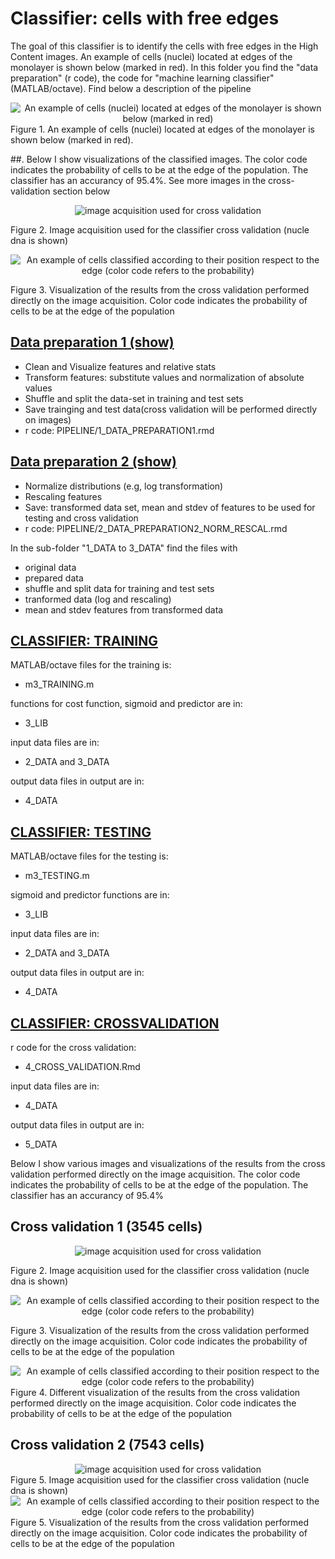 # Classifier: cells with free edges

The goal of this classifier is to identify the cells with free edges in the High Content images. An example of cells (nuclei) located at edges of the monolayer is shown below (marked in red). In this folder you find the "data preparation" (r code), the code for "machine learning classifier" (MATLAB/octave). Find below a description of the pipeline 

<div style="text-align:center"><img src="./border_cell_example.png" alt="An example of cells (nuclei) located at edges of the monolayer is shown below (marked in red)"> </div>
Figure 1. An example of cells (nuclei) located at edges of the monolayer is shown below (marked in red).

##.
Below I show visualizations of the classified images. The color code indicates the probability of cells to be at the edge of the population. The classifier has an accurancy of 95.4%. See more images in the cross-validation section below 

<div style="text-align:center"><img src="./IMG/CA_24H_NUCLsmall.jpg" alt="image acquisition used for cross validation"> </div>

Figure 2. Image acquisition used for the classifier cross validation (nucle dna is shown) 

<div style="text-align:center"><img src="./IMG/CA_24H_NUCL.jpg" alt="An example of cells classified according to their position respect to the edge (color code refers to the probability)"> </div>

Figure 3. Visualization of the results from the cross validation performed directly on the image acquisition.  Color code indicates the probability of cells to be at the edge of the population




## [Data preparation 1 (show)](https://cdn.rawgit.com/rempic/MACHINE-LEARNING-Edge-Cells-classifier/master/PIPELINE/1_DATA_PREPARATION1.html)

- Clean and Visualize features and relative stats
- Transform features: substitute values and normalization of absolute values
- Shuffle and split the data-set in training and test sets
- Save trainging and test data(cross validation will be performed directly on images)
- r code: PIPELINE/1_DATA_PREPARATION1.rmd

## [Data preparation 2 (show)](https://cdn.rawgit.com/rempic/MACHINE-LEARNING-Edge-Cells-classifier/master/PIPELINE/2_DATA_PREPARATION2_NORM_RESCAL.html)
- Normalize distributions (e.g, log transformation)
- Rescaling features
- Save: transformed data set, mean and stdev of features to be used for testing and cross validation 
- r code: PIPELINE/2_DATA_PREPARATION2_NORM_RESCAL.rmd

In the sub-folder "1_DATA to 3_DATA" find the files with 
  - original data
  - prepared data  
  - shuffle and split data for training and test sets
  - tranformed data (log and rescaling)
  - mean and stdev features from transformed data
  


## [CLASSIFIER: TRAINING](/PIPELINE/)
MATLAB/octave files for the training is:
  - m3_TRAINING.m

functions for cost function, sigmoid and predictor are in:
 - 3_LIB

input data files are in:
 - 2_DATA and 3_DATA

output data files in output are in:
 - 4_DATA

## [CLASSIFIER: TESTING](/PIPELINE/)
MATLAB/octave files for the testing is:
  - m3_TESTING.m

sigmoid and predictor functions are in:
 - 3_LIB

input data files are in:
 - 2_DATA and 3_DATA

output data files in output are in:
 - 4_DATA


## [CLASSIFIER: CROSSVALIDATION](https://cdn.rawgit.com/rempic/MACHINE-LEARNING-Edge-Cells-classifier/master/PIPELINE/4_CROSS_VALIDATION.html)
r code for the cross validation:
  - 4_CROSS_VALIDATION.Rmd


input data files are in:
 - 4_DATA

output data files in output are in:
 - 5_DATA


Below I show various images and visualizations of the results from the cross validation performed directly on the image acquisition. The color code indicates the probability of cells to be at the edge of the population. The classifier has an accurancy of 95.4%

## Cross validation 1 (3545 cells) 
<div style="text-align:center"><img src="./IMG/CA_24H_NUCLsmall.jpg" alt="image acquisition used for cross validation"> </div>

Figure 2. Image acquisition used for the classifier cross validation (nucle dna is shown) 

<div style="text-align:center"><img src="./IMG/CA_24H_NUCL.jpg" alt="An example of cells classified according to their position respect to the edge (color code refers to the probability)"> </div>

Figure 3. Visualization of the results from the cross validation performed directly on the image acquisition.  Color code indicates the probability of cells to be at the edge of the population

<div style="text-align:center"><img src="./IMG/CA_24H_SMADsmall.jpg" alt="An example of cells classified according to their position respect to the edge (color code refers to the probability)"> </div>
Figure 4. Different visualization of the results from the cross validation performed directly on the image acquisition.  Color code indicates the probability of cells to be at the edge of the population

## Cross validation 2 (7543 cells) 
<div style="text-align:center"><img src="./IMG/CT_24H_small.jpg" alt="image acquisition used for cross validation"> </div>
Figure 5. Image acquisition used for the classifier cross validation (nucle dna is shown)

<div style="text-align:center"><img src="./IMG/CT_24_YAPsmall.jpg" alt="An example of cells classified according to their position respect to the edge (color code refers to the probability)"> </div>
Figure 5. Visualization of the results from the cross validation performed directly on the image acquisition.  Color code indicates the probability of cells to be at the edge of the population





